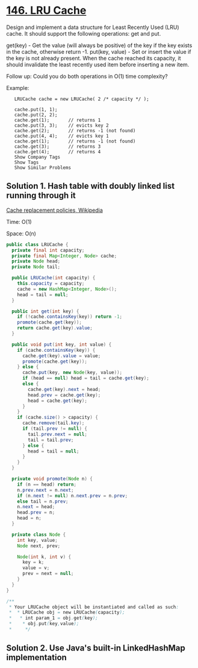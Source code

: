# [146. LRU Cache](https://leetcode.com/problems/lru-cache/)

Design and implement a data structure for Least Recently Used (LRU) cache. It should support the following operations: get and put.

get(key) - Get the value (will always be positive) of the key if the key exists in the cache, otherwise return -1.
put(key, value) - Set or insert the value if the key is not already present. When the cache reached its capacity, it should invalidate the least recently used item before inserting a new item.

Follow up:
Could you do both operations in O(1) time complexity?

Example:

```
   LRUCache cache = new LRUCache( 2 /* capacity */ );

   cache.put(1, 1);
   cache.put(2, 2);
   cache.get(1);       // returns 1
   cache.put(3, 3);    // evicts key 2
   cache.get(2);       // returns -1 (not found)
   cache.put(4, 4);    // evicts key 1
   cache.get(1);       // returns -1 (not found)
   cache.get(3);       // returns 3
   cache.get(4);       // returns 4
   Show Company Tags
   Show Tags
   Show Similar Problems

```

## Solution 1. Hash table with doubly linked list running through it

[Cache replacement policies, Wikipedia](https://en.wikipedia.org/wiki/Cache_replacement_policies#LRU)

Time: O(1)

Space: O(n)

```java
public class LRUCache {
  private final int capacity;
  private final Map<Integer, Node> cache;
  private Node head;
  private Node tail;

  public LRUCache(int capacity) {
    this.capacity = capacity;
    cache = new HashMap<Integer, Node>();
    head = tail = null;
  }

  public int get(int key) {
    if (!cache.containsKey(key)) return -1;
    promote(cache.get(key));
    return cache.get(key).value;
  }

  public void put(int key, int value) {
    if (cache.containsKey(key)) {
      cache.get(key).value = value;
      promote(cache.get(key));
    } else {
      cache.put(key, new Node(key, value));
      if (head == null) head = tail = cache.get(key);
      else {
        cache.get(key).next = head;
        head.prev = cache.get(key);
        head = cache.get(key);
      }
    }
    if (cache.size() > capacity) {
      cache.remove(tail.key);
      if (tail.prev != null) {
        tail.prev.next = null;
        tail = tail.prev;
      } else {
        head = tail = null;
      }
    }
  }

  private void promote(Node n) {
    if (n == head) return;
    n.prev.next = n.next;
    if (n.next != null) n.next.prev = n.prev;
    else tail = n.prev;
    n.next = head;
    head.prev = n;
    head = n;
  }

  private class Node {
    int key, value;
    Node next, prev;

    Node(int k, int v) {
      key = k;
      value = v;
      prev = next = null;
    }
  }
}

/**
 * Your LRUCache object will be instantiated and called as such:
 *  * LRUCache obj = new LRUCache(capacity);
 *   * int param_1 = obj.get(key);
 *    * obj.put(key,value);
 *     */
 ```

## Solution 2. Use Java's built-in LinkedHashMap implementation
